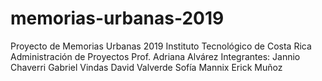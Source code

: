 # memorias-urbanas-2019
 Proyecto de Memorias Urbanas 2019 
 Instituto Tecnológico de Costa Rica 
 Administración de Proyectos 
 Prof. Adriana Alvárez 
 Integrantes: 
  Jannio Chaverri 
  Gabriel Vindas 
  David Valverde 
  Sofía Mannix 
  Erick Muñoz
